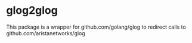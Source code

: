 # glog2glog

This package is a wrapper for github.com/golang/glog to redirect calls to github.com/aristanetworks/glog
